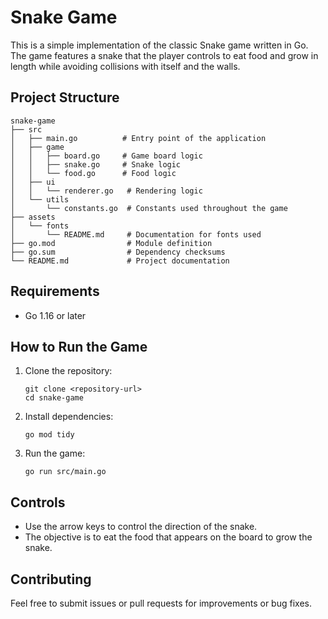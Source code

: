 # Snake Game

This is a simple implementation of the classic Snake game written in Go. The game features a snake that the player controls to eat food and grow in length while avoiding collisions with itself and the walls.

## Project Structure

```
snake-game
├── src
│   ├── main.go          # Entry point of the application
│   ├── game
│   │   ├── board.go     # Game board logic
│   │   ├── snake.go     # Snake logic
│   │   └── food.go      # Food logic
│   ├── ui
│   │   └── renderer.go   # Rendering logic
│   └── utils
│       └── constants.go  # Constants used throughout the game
├── assets
│   └── fonts
│       └── README.md     # Documentation for fonts used
├── go.mod                # Module definition
├── go.sum                # Dependency checksums
└── README.md             # Project documentation
```

## Requirements

- Go 1.16 or later

## How to Run the Game

1. Clone the repository:
   ```
   git clone <repository-url>
   cd snake-game
   ```

2. Install dependencies:
   ```
   go mod tidy
   ```

3. Run the game:
   ```
   go run src/main.go
   ```

## Controls

- Use the arrow keys to control the direction of the snake.
- The objective is to eat the food that appears on the board to grow the snake.

## Contributing

Feel free to submit issues or pull requests for improvements or bug fixes.
